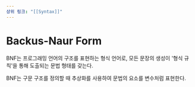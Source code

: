 ```yaml
---
상위 링크: "[[Syntax]]"
---
```

# Backus-Naur Form

BNF는 프로그래밍 언어의 구조를 표현하는 형식 언어로, 모든 문장의 생성이 '형식 규칙'을 통해 도출되는 문법 형태를 갖는다.

BNF는 구문 구조를 정의할 때 추상화를 사용하여 문법의 요소를 변수처럼 표현한다. 


